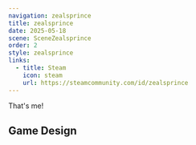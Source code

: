 ```yaml
---
navigation: zealsprince
title: zealsprince
date: 2025-05-18
scene: SceneZealsprince
order: 2
style: zealsprince
links:
  - title: Steam
    icon: steam
    url: https://steamcommunity.com/id/zealsprince
---
```


That's me!

## Game Design
